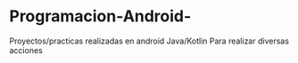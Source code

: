 # Programacion-Android-
Proyectos/practicas realizadas en android Java/Kotlin Para realizar diversas acciones 
